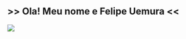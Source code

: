 ## >> Ola! Meu nome e Felipe Uemura <<
<picture>
  <source
    srcset="https://github-readme-stats.vercel.app/api?username=FelipeUemura11&show_icons=true&theme=dark"
    media="(prefers-color-scheme: dark)"
  />
  <source
    srcset="https://github-readme-stats.vercel.app/api?username=Felipeuemura11&show_icons=true"
    media="(prefers-color-scheme: light), (prefers-color-scheme: no-preference)"
  />
  <img src="https://github-readme-stats.vercel.app/api?username=FelipeUemura11&show_icons=true" />
</picture>
